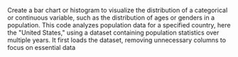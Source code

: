 Create a bar chart or histogram to visualize the distribution of a categorical or continuous variable, such as the distribution of ages or genders in a population.
This code analyzes population data for a specified country, here the "United States," using a dataset containing population statistics over multiple years. It first loads the dataset, removing unnecessary columns to focus on essential data
